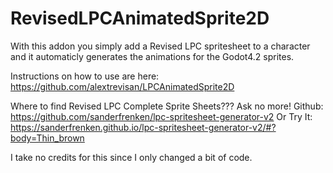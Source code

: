 # RevisedLPCAnimatedSprite2D
With this addon you simply add a Revised LPC spritesheet to a character and it automaticly generates the animations for the Godot4.2 sprites.

Instructions on how to use are here:
https://github.com/alextrevisan/LPCAnimatedSprite2D

Where to find Revised LPC Complete Sprite Sheets??? Ask no more!
Github: https://github.com/sanderfrenken/lpc-spritesheet-generator-v2
Or
Try It: https://sanderfrenken.github.io/lpc-spritesheet-generator-v2/#?body=Thin_brown

I take no credits for this since I only changed a bit of code.
